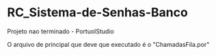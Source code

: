 # RC_Sistema-de-Senhas-Banco
 Projeto nao terminado - PortuolStudio

O arquivo de principal que deve que executado é o "ChamadasFila.por"

